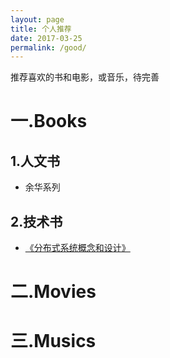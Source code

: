 ```yaml
---
layout: page
title: 个人推荐
date: 2017-03-25
permalink: /good/
---
```


推荐喜欢的书和电影，或音乐，待完善

# 一.Books

## 1.人文书

- 余华系列

## 2.技术书
- [《分布式系统概念和设计》](https://book.douban.com/subject/2698938/)

# 二.Movies

# 三.Musics

